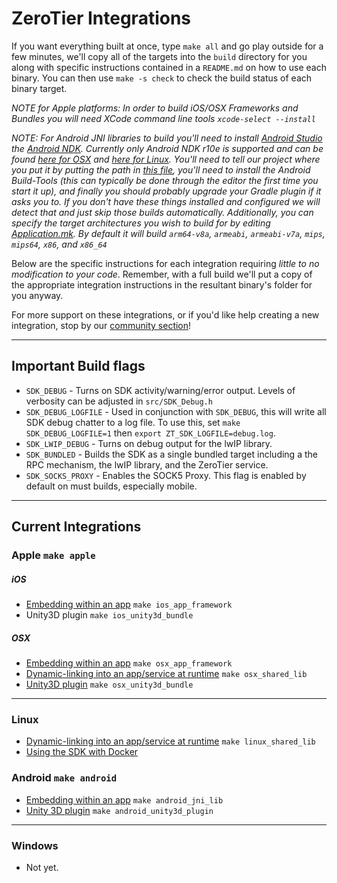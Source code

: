ZeroTier Integrations
====

If you want everything built at once, type `make all` and go play outside for a few minutes, we'll copy all of the targets into the `build` directory for you along with specific instructions contained in a `README.md` on how to use each binary. You can then use `make -s check` to check the build status of each binary target.

*NOTE for Apple platforms: In order to build iOS/OSX Frameworks and Bundles you will need XCode command line tools `xcode-select --install`*

*NOTE: For Android JNI libraries to build you'll need to install [Android Studio](https://developer.android.com/studio/index.html) the [Android NDK](https://developer.android.com/ndk/index.html). Currently only Android NDK r10e is supported and can be found [here for OSX](http://dl.google.com/android/repository/android-ndk-r10e-darwin-x86_64.zip) and [here for Linux](http://dl.google.com/android/repository/android-ndk-r10e-linux-x86_64.zip). You'll need to tell our project where you put it by putting the path in [this file](android/proj/local.properties), you'll need to install the Android Build-Tools (this can typically be done through the editor the first time you start it up), and finally you should probably upgrade your Gradle plugin if it asks you to. If you don't have these things installed and configured we will detect that and just skip those builds automatically. Additionally, you can specify the target architectures you wish to build for by editing [Application.mk](android/android_jni_lib/java/jni/Application.mk). By default it will build `arm64-v8a`, `armeabi`, `armeabi-v7a`, `mips`, `mips64`, `x86`, and `x86_64`*

Below are the specific instructions for each integration requiring *little to no modification to your code*. Remember, with a full build we'll put a copy of the appropriate integration instructions in the resultant binary's folder for you anyway.

For more support on these integrations, or if you'd like help creating a new integration, stop by our [community section](https://www.zerotier.com/community/)!

***
## Important Build flags

- `SDK_DEBUG` - Turns on SDK activity/warning/error output. Levels of verbosity can be adjusted in `src/SDK_Debug.h`
- `SDK_DEBUG_LOGFILE` - Used in conjunction with `SDK_DEBUG`, this will write all SDK debug chatter to a log file. To use this, set `make SDK_DEBUG_LOGFILE=1` then `export ZT_SDK_LOGFILE=debug.log`. 
- `SDK_LWIP_DEBUG` - Turns on debug output for the lwIP library.
- `SDK_BUNDLED` - Builds the SDK as a single bundled target including a the RPC mechanism, the lwIP library, and the ZeroTier service.
- `SDK_SOCKS_PROXY` - Enables the SOCK5 Proxy. This flag is enabled by default on must builds, especially mobile.

***
## Current Integrations

### Apple `make apple`
##### iOS
 - [Embedding within an app](apple/example_app/iOS) `make ios_app_framework`
 - Unity3D plugin `make ios_unity3d_bundle`

##### OSX
 - [Embedding within an app](apple/example_app/OSX) `make osx_app_framework`
 - [Dynamic-linking into an app/service at runtime](../docs/osx_zt_sdk.md) `make osx_shared_lib`
 - [Unity3D plugin](apple/ZeroTierSDK_Apple) `make osx_unity3d_bundle`

***
### Linux
 - [Dynamic-linking into an app/service at runtime](../docs/linux_zt_sdk.md) `make linux_shared_lib`
 - [Using the SDK with Docker](docker)

### Android `make android`
 - [Embedding within an app](android) `make android_jni_lib`
 - [Unity 3D plugin](../docs/android_unity3d_zt_sdk.md) `make android_unity3d_plugin`

***
### Windows
 - Not yet.
